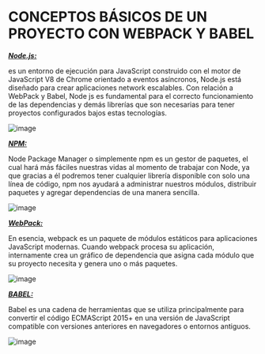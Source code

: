 
# CONCEPTOS BÁSICOS DE UN PROYECTO CON WEBPACK Y BABEL

***[Node.js:](https://nodejs.org/es/)***

es un entorno de ejecución para JavaScript construido con el motor de JavaScript V8 de Chrome orientado a eventos asíncronos, Node.js está diseñado para crear aplicaciones network escalables. Con relación a WebPack y Babel, Node js es fundamental para el correcto funcionamiento de las dependencias y demás librerías que son necesarias para tener proyectos configurados bajos estas tecnologías.

![image](https://user-images.githubusercontent.com/30872921/134933123-7b124305-ae3c-46e0-a383-3f4807bb765d.png)

***[NPM:](https://www.npmjs.com/)*** 

Node Package Manager o simplemente npm es un gestor de paquetes, el cual hará más fáciles nuestras vidas al momento de trabajar con Node, ya que gracias a él podremos tener cualquier librería disponible con solo una línea de código, npm nos ayudará a administrar nuestros módulos, distribuir paquetes y agregar dependencias de una manera sencilla. 

![image](https://user-images.githubusercontent.com/30872921/134933291-d6899a27-f04b-4e07-ba0f-10fe97c1035c.png)

***[WebPack:](https://webpack.js.org/)*** 

En esencia, webpack es un paquete de módulos estáticos para aplicaciones JavaScript modernas. Cuando webpack procesa su aplicación, internamente crea un gráfico de dependencia que asigna cada módulo que su proyecto necesita y genera uno o más paquetes.

![image](https://user-images.githubusercontent.com/30872921/134932842-264d2d40-34e7-47cf-8e10-980544a4964e.png)

***[BABEL:](https://babeljs.io/)*** 

Babel es una cadena de herramientas que se utiliza principalmente para convertir el código ECMAScript 2015+ en una versión de JavaScript compatible con versiones anteriores en navegadores o entornos antiguos.

![image](https://user-images.githubusercontent.com/30872921/134933385-dfe70eb7-bea3-4365-a054-8d28dfff7bbf.png)



